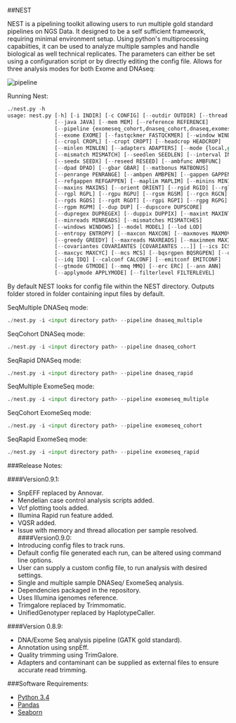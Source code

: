##NEST

NEST is a pipelining toolkit allowing users to run multiple gold standard pipelines on NGS Data. It designed to be a self sufficient framework, requiring minimal environment setup. Using python's multiprocessing capabiities, it can be used to analyze multiple samples and handle biological as well technical replicates. The parameters can either be set using a configuration script or by directly editing the config file. Allows for three analysis modes for both Exome and DNAseq:

![pipeline](Nest.png)


Running Nest:
```python
./nest.py -h
usage: nest.py [-h] [-i INDIR] [-c CONFIG] [--outdir OUTDIR] [--thread THREAD]
               [--java JAVA] [--mem MEM] [--reference REFERENCE]
               [--pipeline {exomeseq_cohort,dnaseq_cohort,dnaseq,exomeseq,exomeseq_rapid}]
               [--exome EXOME] [--fastqckmer FASTQCKMER] [--window WINDOW]
               [--cropl CROPL] [--cropt CROPT] [--headcrop HEADCROP]
               [--minlen MINLEN] [--adapters ADAPTERS] [--mode {local,global}]
               [--mismatch MISMATCH] [--seedlen SEEDLEN] [--interval INTERVAL]
               [--seedx SEEDX] [--reseed RESEED] [--ambfunc AMBFUNC]
               [--dpad DPAD] [--gbar GBAR] [--matbonus MATBONUS]
               [--penrange PENRANGE] [--ambpen AMBPEN] [--gappen GAPPEN]
               [--refgappen REFGAPPEN] [--maplim MAPLIM] [--minins MININS]
               [--maxins MAXINS] [--orient ORIENT] [--rgid RGID] [--rglb RGLB]
               [--rgpl RGPL] [--rgpu RGPU] [--rgsm RGSM] [--rgcn RGCN]
               [--rgds RGDS] [--rgdt RGDT] [--rgpi RGPI] [--rgpg RGPG]
               [--rgpm RGPM] [--dup DUP] [--dupscore DUPSCORE]
               [--dupregex DUPREGEX] [--duppix DUPPIX] [--maxint MAXINT]
               [--minreads MINREADS] [--mismatches MISMATCHES]
               [--windows WINDOWS] [--model MODEL] [--lod LOD]
               [--entropy ENTROPY] [--maxcon MAXCON] [--maxmoves MAXMOVES]
               [--greedy GREEDY] [--maxreads MAXREADS] [--maxinmem MAXINMEM]
               [--covariantes COVARIANTES [COVARIANTES ...]] [--ics ICS]
               [--maxcyc MAXCYC] [--mcs MCS] [--bqsrgpen BQSRGPEN] [--ddq DDQ]
               [--idq IDQ] [--calconf CALCONF] [--emitconf EMITCONF]
               [--gtmode GTMODE] [--mmq MMQ] [--erc ERC] [--ann ANN]
               [--applymode APPLYMODE] [--filterlevel FILTERLEVEL]
```
By default NEST looks for config file within the NEST directory.
Outputs folder stored in folder containing input files by default.

SeqMultiple DNASeq mode:
```python
./nest.py -i <input directory path> --pipeline dnaseq_multiple
```

SeqCohort DNASeq mode:
```python
./nest.py -i <input directory path> --pipeline dnaseq_cohort
```

SeqRapid DNASeq mode:
```python
./nest.py -i <input directory path> --pipeline dnaseq_rapid
```
SeqMultiple ExomeSeq mode:
```python
./nest.py -i <input directory path> --pipeline exomeseq_multiple
```

SeqCohort ExomeSeq mode:
```python
./nest.py -i <input directory path> --pipeline exomeseq_cohort
```

SeqRapid ExomeSeq mode:
```python
./nest.py -i <input directory path> --pipeline exomeseq_rapid
```


###Release Notes:

####Version0.9.1:
* SnpEFF replaced by Annovar.
* Mendelian case control analysis scripts added.
* Vcf plotting tools added.
* Illumina Rapid run feature added.
* VQSR added.
* Issue with memory and thread allocation per sample resolved.
####Version0.9.0:
* Introducing config files to track runs.
* Default config file generated each run, can be altered using command line options.
* User can supply a custom config file, to run analysis with desired settings.
* Single and multiple sample DNASeq/ ExomeSeq analysis.
* Dependencies packaged in the repository.
* Uses Illumina igenomes reference.
* Trimgalore replaced by Trimmomatic.
* UnifiedGenotyper replaced by HaplotypeCaller.

####Version 0.8.9:
* DNA/Exome Seq analysis pipeline (GATK gold standard).
* Annotation using snpEff.
* Quality trimming using TrimGalore.
* Adapters and contaminant can be supplied as external files to ensure accurate read trimming.

###Software Requirements:
* [Python 3.4](https://www.python.org/download/releases/3.4.1/)
* [Pandas](http://pandas.pydata.org/)
* [Seaborn](http://web.stanford.edu/~mwaskom/software/seaborn/index.html) 



